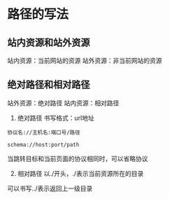 # 路径的写法

## 站内资源和站外资源

站内资源：当前网站的资源
站外资源：非当前网站的资源

## 绝对路径和相对路径

站外资源：绝对路径
站内资源：相对路径

1. 绝对路径
书写格式：url地址

```
协议名://主机名:端口号/路径

schema://host:port/path
```
当跳转目标和当前页面的协议相同时，可以省略协议

2. 相对路径
以./开头，./表示当前资源所在的目录

可以书写../表示返回上一级目录
